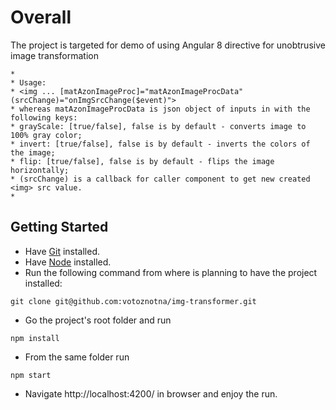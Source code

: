 # Overall

The project is targeted for demo of using Angular 8 directive for unobtrusive image transformation

```
*
* Usage:
* <img ... [matAzonImageProc]="matAzonImageProcData" (srcChange)="onImgSrcChange($event)">
* whereas matAzonImageProcData is json object of inputs in with the following keys:
* grayScale: [true/false], false is by default - converts image to 100% gray color;
* invert: [true/false], false is by default - inverts the colors of the image;
* flip: [true/false], false is by default - flips the image horizontally;
* (srcChange) is a callback for caller component to get new created <img> src value.
*
```

## Getting Started

* Have [Git](https://git-scm.com/downloads) installed.
* Have [Node](https://git-scm.com/downloads) installed. 
* Run the following command from where is planning to have the project installed: 
```
git clone git@github.com:votoznotna/img-transformer.git
```
* Go the project's root folder and run
```
npm install
```
* From the same folder run
```
npm start
``` 
* Navigate http://localhost:4200/ in browser and enjoy the run.



